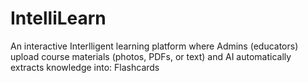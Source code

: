 # IntelliLearn

An interactive Interlligent learning platform where Admins (educators) upload course materials (photos, PDFs, or text) and AI automatically extracts knowledge into: Flashcards